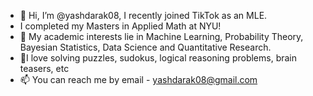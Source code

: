 - 👋 Hi, I’m @yashdarak08, I recently joined TikTok as an MLE.
- I completed my Masters in Applied Math at NYU! 
- 👀 My academic interests lie in Machine Learning, Probability Theory, Bayesian Statistics, Data Science and Quantitative Research.
- 💞️I love solving puzzles, sudokus, logical reasoning problems, brain teasers, etc 
- 📫 You can reach me by email - yashdarak08@gmail.com

<!---
yashdarak08/yashdarak08 is a ✨ special ✨ repository because its `README.md` (this file) appears on your GitHub profile.
You can click the Preview link to take a look at your changes.
--->

